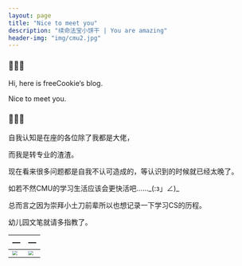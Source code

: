 ```yaml
---
layout: page
title: "Nice to meet you"
description: "续命法宝小饼干 | You are amazing"
header-img: "img/cmu2.jpg"
---
```


### 🍪🍪🍪

Hi, here is freeCookie‘s blog.

Nice to meet you. 

### 🍪🍪🍪

自我认知是在座的各位除了我都是大佬，

而我是转专业的渣渣。

现在看来很多问题都是自我不认可造成的，等认识到的时候就已经太晚了。

如若不然CMU的学习生活应该会更快活吧…..._(:з」∠)\_

总而言之因为崇拜小土刀前辈所以也想记录一下学习CS的历程。

幼儿园文笔就请多指教了。



| —                                        | —                                        |
| ---------------------------------------- | ---------------------------------------- |
| <img src="https://raw.githubusercontent.com/YijiaJin/Plot/master/xianyu1.jpeg" style="zoom:60%"> | <img src="https://raw.githubusercontent.com/YijiaJin/Plot/master/xianyu2.jpeg" style="zoom:60%"> |



